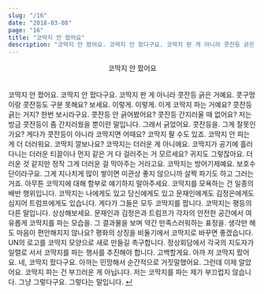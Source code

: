 ```yaml
---
slug: "/16"
date: "2018-03-08"
page: "16"
title: "코딱지 안 팠어요"
description: "코딱지 안 팠어요. 코딱지 안 팠다구요. 코딱지 판 게 아니라 콧잔등 긁은 거예요."
---
```


<div style="text-align: center;">
    <div class="post-line" style="display: inline-block; line-height:160%">
    코딱지 안 팠어요
    </div>
</div>

<br>

코딱지 안 팠어요. 코딱지 안 팠다구요. 코딱지 판 게 아니라 콧잔등 긁은 거예요. 콧구멍이랑 콧잔등도 구분 못해요? 보세요. 이렇게. 이렇게. 이게 코딱지 파는 거예요? 콧잔등 긁는 거지? 한번 보시라구요. 콧잔등 안 긁어봤어요? 콧잔등 간지러울 때 없어요? 저는 방금 콧잔등이 좀 간지러웠을 뿐이란 말입니다. 그래서 긁었어요. 콧잔등을. 그게 잘못인가요? 게다가 콧잔등이 아니라 코딱지면 어때요? 코딱지 팔 수도 있죠. 코딱지 안 파는 게 더 더러워요. 코딱지 깔보나요? 코딱지는 더러운 게 아니에요. 코딱지가 공기에 흘러 다니는 더러운 티끌이나 먼지 같은 거 다 걸러주는 거 모르세요? 귀지도 그렇잖아요. 더러운 것 같지만 정작 그게 더러운 걸 막아주는 거라고요. 코딱지는 방어기제예요. 보호수단이라구요. 그게 지나치게 많이 쌓이면 미관상 좋지 않으니까 살짝 파기도 하고 그러는 거죠. 아무튼 코딱지에 대해 함부로 얘기하지 말아주세요. 코딱지를 모욕하는 건 일종의 배반 행위입니다. 코딱지는 나에게도 있고 당신에게도 있고 문재인에게도 김정은에게도 심지어 트럼프에게도 있습니다. 게다가 그들은 모두 코딱지를 팝니다. 코딱지는 평등의 다른 말입니다. 상상해보세요. 문재인과 김정은과 트럼프가 각자의 안전한 공간에서 여유롭게 코딱지를 파는 모습을. 그 결과물을 보며 약간 만족스러워하는 표정을. 생각만 해도 마음이 편안해지지 않나요? 평화의 상징을 비둘기에서 코딱지로 바꾸면 좋겠습니다. UN의 로고를 코딱지 모양으로 새로 만들길 촉구합니다. 정상회담에서 각국의 지도자가 일렬로 서서 코딱지를 파는 행사를 추진해야 합니다. 고백할게요. 아까 저 코딱지 팠어요. 네, 코딱지 팠다구요. 아까는 민망해서 순간적으로 거짓말했어요. 그런데 이제 알았어요. 코딱지 파는 건 부끄러운 게 아닙니다. 저는 코딱지를 파는 제가 부끄럽지 않습니다. 그냥 그렇다구요. 그렇다는 말입니다. <a href="/">↵</a>
